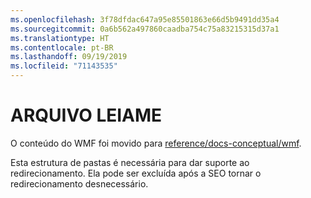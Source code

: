 ```yaml
---
ms.openlocfilehash: 3f78dfdac647a95e85501863e66d5b9491dd35a4
ms.sourcegitcommit: 0a6b562a497860caadba754c75a83215315d37a1
ms.translationtype: HT
ms.contentlocale: pt-BR
ms.lasthandoff: 09/19/2019
ms.locfileid: "71143535"
---
```

# <a name="readme"></a>ARQUIVO LEIAME

O conteúdo do WMF foi movido para [reference/docs-conceptual/wmf](https://github.com/MicrosoftDocs/PowerShell-Docs/tree/staging/reference/docs-conceptual/wmf).

Esta estrutura de pastas é necessária para dar suporte ao redirecionamento. Ela pode ser excluída após a SEO tornar o redirecionamento desnecessário.
